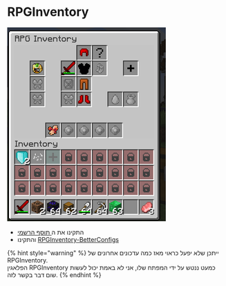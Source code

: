 # RPGInventory

![](<../../.gitbook/assets/image (18).png>)

* התקינו את ה[ תוסף הרשמי](https://www.spigotmc.org/resources/addon-rpginventory-compatibility-for-itemsadder.84701/)
* והתקינו [RPGInventory-BetterConfigs](https://www.spigotmc.org/resources/rpginventory-betterconfigs.85230/)

{% hint style="warning" %}
ייתכן שלא יפעל כראוי מאז כמה עדכונים אחרונים של RPGInventory.\
הפלאגין RPGInventory כמעט ננטש על ידי המפתח שלו, אני לא באמת יכול לעשות שום דבר בקשר לזה.
{% endhint %}
